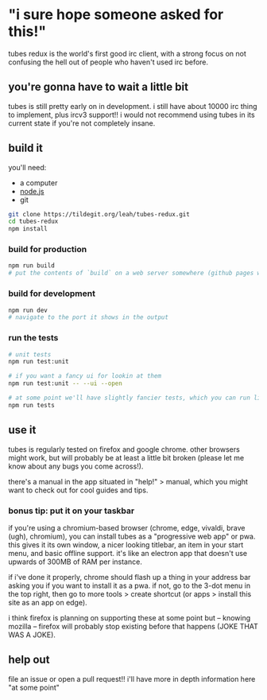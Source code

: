 # "i sure hope someone asked for this!"

tubes redux is the world's first good irc client, with a strong focus on not
confusing the hell out of people who haven't used irc before.

## you're gonna have to wait a little bit
tubes is still pretty early on in development. i still have about 10000
irc thing to implement, plus ircv3 support!! i would not recommend using tubes
in its current state if you're not completely insane.

## build it

you'll need: 
- a computer
- [node.js](https://nodejs.org/)
- git

```bash
git clone https://tildegit.org/leah/tubes-redux.git
cd tubes-redux
npm install
```

### build for production

```bash
npm run build
# put the contents of `build` on a web server somewhere (github pages works quite well).
```

### build for development

```bash
npm run dev
# navigate to the port it shows in the output
```

### run the tests

```bash
# unit tests
npm run test:unit

# if you want a fancy ui for lookin at them
npm run test:unit -- --ui --open

# at some point we'll have slightly fancier tests, which you can run like this.
npm run tests
```

## use it

tubes is regularly tested on firefox and google chrome. other browsers might
work, but will probably be at least a little bit broken (please let me know about
any bugs you come across!).

there's a manual in the app situated in "help!" > manual, which you might want to 
check out for cool guides and tips.

### bonus tip: put it on your taskbar

if you're using a chromium-based browser (chrome, edge, vivaldi, brave (ugh), chromium),
you can install tubes as a "progressive web app" or pwa. this gives it its own window,
a nicer looking titlebar, an item in your start menu, and basic offline support. it's
like an electron app that doesn't use upwards of 300MB of RAM per instance.

if i've done it properly, chrome should flash up a thing in your address bar asking you
if you want to install it as a pwa. if not, go to the 3-dot menu in the top right,
then go to more tools > create shortcut (or apps > install this site as an app on edge). 

i think firefox is planning on supporting these at some point but – knowing mozilla –
firefox will probably stop existing before that happens (JOKE THAT WAS A JOKE).

## help out

file an issue or open a pull request!! i'll have more in depth information here
"at some point"